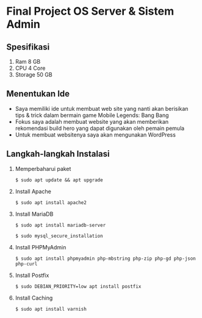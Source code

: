 # Final Project OS Server & Sistem Admin
## Spesifikasi
1. Ram 8 GB
2. CPU 4 Core
3. Storage 50 GB
## Menentukan Ide
- Saya memiliki ide untuk membuat web site yang nanti akan berisikan tips & trick dalam bermain game Mobile Legends: Bang Bang
- Fokus saya adalah membuat website yang akan memberikan rekomendasi build hero yang dapat digunakan oleh pemain pemula
- Untuk membuat websitenya saya akan mengunakan WordPress
## Langkah-langkah Instalasi
1. Memperbaharui paket

   ```$ sudo apt update && apt upgrade```
   
4. Install Apache

   ```$ sudo apt install apache2```
   
6. Install MariaDB

   ```$ sudo apt install mariadb-server```

   ```$ sudo mysql_secure_installation```
   
8. Install PHPMyAdmin

   ```$ sudo apt install phpmyadmin php-mbstring php-zip php-gd php-json php-curl```
   
10. Install Postfix

    ```$ sudo DEBIAN_PRIORITY=low apt install postfix```
    
12. Install Caching

    ```$ sudo apt install varnish```
